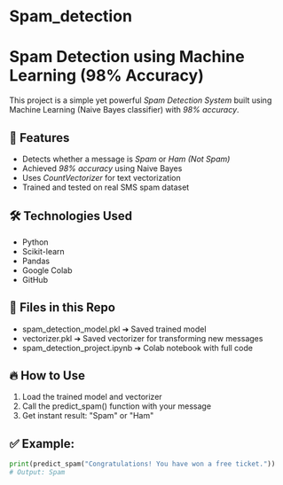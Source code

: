 # Spam_detection
# Spam Detection using Machine Learning (98% Accuracy)
This project is a simple yet powerful *Spam Detection System* built using Machine Learning (Naive Bayes classifier) with *98% accuracy*.

## 🚀 Features
- Detects whether a message is *Spam* or *Ham (Not Spam)*
- Achieved *98% accuracy* using Naive Bayes
- Uses *CountVectorizer* for text vectorization
- Trained and tested on real SMS spam dataset

## 🛠️ Technologies Used
- Python
- Scikit-learn
- Pandas
- Google Colab
- GitHub

## 📂 Files in this Repo
- spam_detection_model.pkl ➔ Saved trained model
- vectorizer.pkl ➔ Saved vectorizer for transforming new messages
- spam_detection_project.ipynb ➔ Colab notebook with full code

## 🔥 How to Use
1. Load the trained model and vectorizer
2. Call the predict_spam() function with your message
3. Get instant result: "Spam" or "Ham"

## ✅ Example:
```python
print(predict_spam("Congratulations! You have won a free ticket."))
# Output: Spam
